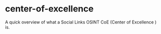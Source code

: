 # center-of-excellence
A quick overview of what a Social Links OSINT CoE (Center of Excellence ) is.
